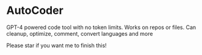 # AutoCoder
GPT-4 powered code tool with no token limits. Works on repos or files.  Can cleanup, optimize, comment, convert languages and more

Please star if you want me to finish this!

